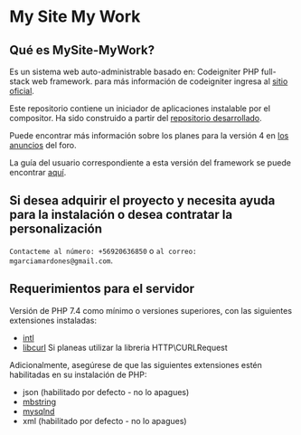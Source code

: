 # My Site My Work

## Qué es MySite-MyWork?

Es un sistema web auto-administrable basado en: Codeigniter PHP full-stack web framework.
para más información de codeigniter ingresa al [sitio oficial](http://codeigniter.com).

Este repositorio contiene un iniciador de aplicaciones instalable por el compositor. Ha sido construido a partir del
[repositorio desarrollado](https://github.com/codeigniter4/CodeIgniter4).

Puede encontrar más información sobre los planes para la versión 4 en [los anuncios](http://forum.codeigniter.com/thread-62615.html) del foro.

La guía del usuario correspondiente a esta versión del framework se puede encontrar
[aquí](https://codeigniter4.github.io/userguide/).

## Si desea adquirir el proyecto y necesita ayuda para la instalación o desea contratar la personalización

`Contacteme al número: +56920636850` o `al correo: mgarciamardones@gmail.com`.

## Requerimientos para el servidor

Versión de PHP 7.4 como mínimo o versiones superiores, con las siguientes extensiones instaladas:

- [intl](http://php.net/manual/en/intl.requirements.php)
- [libcurl](http://php.net/manual/en/curl.requirements.php) Si planeas utilizar la libreria HTTP\CURLRequest

Adicionalmente, asegúrese de que las siguientes extensiones estén habilitadas en su instalación de PHP:

- json (habilitado por defecto - no lo apagues)
- [mbstring](http://php.net/manual/en/mbstring.installation.php)
- [mysqlnd](http://php.net/manual/en/mysqlnd.install.php)
- xml (habilitado por defecto - no lo apagues)
